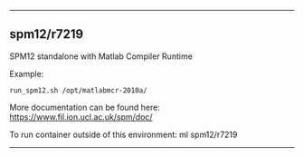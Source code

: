 
----------------------------------
## spm12/r7219 ##
SPM12 standalone with Matlab Compiler Runtime

Example:
```
run_spm12.sh /opt/matlabmcr-2010a/
```

More documentation can be found here: https://www.fil.ion.ucl.ac.uk/spm/doc/

To run container outside of this environment: ml spm12/r7219

----------------------------------
